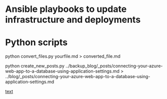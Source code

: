 # Ansible playbooks to update infrastructure and deployments



# Python scripts

python convert_files.py yourfile.md > converted_file.md




python create_new_posts.py ../backup_blog/_posts/connecting-your-azure-web-app-to-a-database-using-application-settings.md > ../blog/_posts/connecting-your-azure-web-app-to-a-database-using-application-settings.md

[text](../backup_blog/_posts/connecting-your-azure-web-app-to-a-database-using-application-settings.md)
